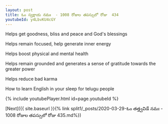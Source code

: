 ```yaml
---
layout: post
title: ఓం స్వక్షాయ నమః  - 1008 రోజుల తపస్సులో రోజు  434
youtubeId: y4LbvKU4cGY
---
```

 
 
Helps get goodness, bliss and peace and God's blessings
 
Helps remain focused, help generate inner energy 
 
Helps boost physical and mental health 
 
Helps remain grounded and generates a sense of gratitude towards the greater power 
 
Helps reduce bad karma
 
How to learn English in your sleep for telugu people
 
 
 
 


{% include youtubePlayer.html id=page.youtubeId %}
 
[Next]({{ site.baseurl }}{% link split1/_posts/2020-03-29-ఓం తత్త్వవిడే నమః  - 1008 రోజుల తపస్సులో రోజు  435.md%})
 
